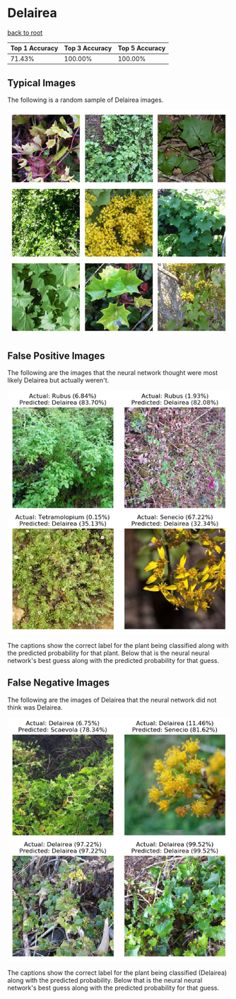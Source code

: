
# Delairea

[back to root](https://github.com/HACC2018/ohia.ai#results)

| Top 1 Accuracy | Top 3 Accuracy | Top 5 Accuracy | 
| --- | --- | --- |
| 71.43% | 100.00% | 100.00% | 


## Typical Images
The following is a random sample of Delairea images.
<p align="center"> <img src="../../../figures/typical/Delairea.png?raw=true"> </p>

## False Positive Images
The following are the images that the neural network thought were most likely Delairea but actually weren't.  
<p align="center"> <img src="../../../figures/false_positives/Delairea.png?raw=true"> </p>
The captions show the correct label for the plant being classified along with the predicted probability for that plant.  Below that is the neural neural network's best guess along with the predicted probability for that guess.

## False Negative Images
The following are the images of Delairea that the neural network did not think was Delairea.  
<p align="center"> <img src="../../../figures/false_negatives/Delairea.png?raw=true"> </p>
The captions show the correct label for the plant being classified (Delairea) along with the predicted probability.  Below that is the neural neural network's best guess along with the predicted probability for that guess.
